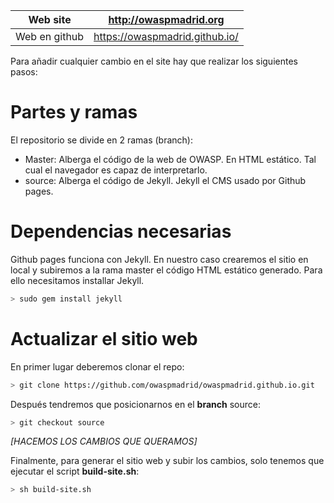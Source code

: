 Web site | http://owaspmadrid.org
---- | ----------------------------------------------
Web en github | https://owaspmadrid.github.io/

Para añadir cualquier cambio en el site hay que realizar los siguientes pasos:

Partes y ramas
==============

El repositorio se divide en 2 ramas (branch):

- Master: Alberga el código de la web de OWASP. En HTML estático. Tal cual el navegador es capaz de interpretarlo.
- source: Alberga el código de Jekyll. Jekyll el CMS usado por Github pages. 

Dependencias necesarias
=======================

Github pages funciona con Jekyll. En nuestro caso crearemos el sitio en local y subiremos a la rama master el código HTML estático generado. Para ello necesitamos installar Jekyll. 

```bash
> sudo gem install jekyll
```

Actualizar el sitio web
=======================

En primer lugar deberemos clonar el repo:

```bash
> git clone https://github.com/owaspmadrid/owaspmadrid.github.io.git
```

Después tendremos que posicionarnos en el **branch** source:

```bash
> git checkout source
```

*[HACEMOS LOS CAMBIOS QUE QUERAMOS]*


Finalmente, para generar el sitio web y subir los cambios, solo tenemos que ejecutar el script **build-site.sh**:

```bash
> sh build-site.sh
```


